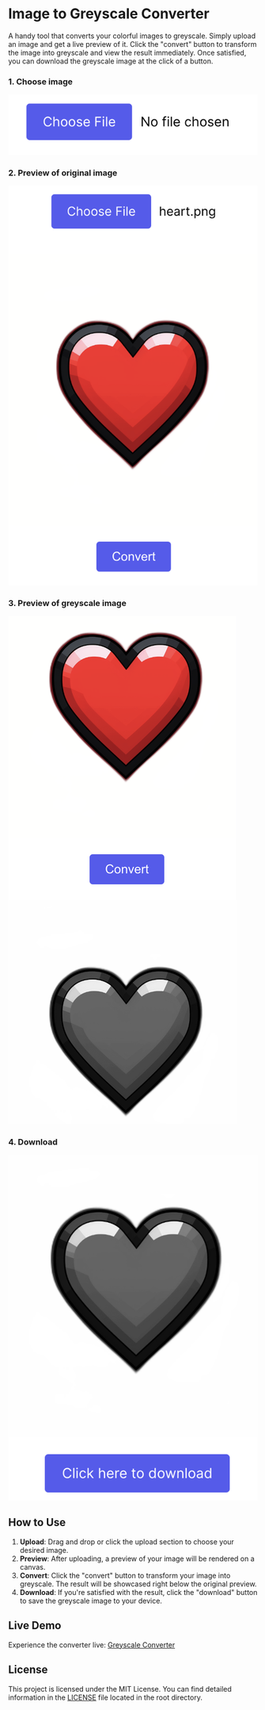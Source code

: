 # Image to Greyscale Converter

A handy tool that converts your colorful images to greyscale. Simply upload an image and get a live preview of it. Click the "convert" button to transform the image into greyscale and view the result immediately. Once satisfied, you can download the greyscale image at the click of a button.

### 1. Choose image
![Greyscale Converter Preview 1](screenshots/1.png)

### 2. Preview of original image
![Greyscale Converter Preview 2](screenshots/2.png)

### 3. Preview of greyscale image
![Greyscale Converter Preview 2](screenshots/3.png)

### 4. Download
![Greyscale Converter Preview 2](screenshots/4.png)

## How to Use

1. **Upload**: Drag and drop or click the upload section to choose your desired image.
2. **Preview**: After uploading, a preview of your image will be rendered on a canvas.
3. **Convert**: Click the "convert" button to transform your image into greyscale. The result will be showcased right below the original preview.
4. **Download**: If you're satisfied with the result, click the "download" button to save the greyscale image to your device.

## Live Demo

Experience the converter live: [Greyscale Converter](http://barrymun.greyscale.surge.sh/)

## License

This project is licensed under the MIT License. You can find detailed information in the [LICENSE](./LICENSE) file located in the root directory.

